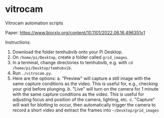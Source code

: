 # vitrocam
Vitrocam automation scripts 

Paper: https://www.biorxiv.org/content/10.1101/2022.06.16.496351v1

Instructions:
1. Download the folder temhubvib onto your Pi Desktop. 
2. On `/home/pi/Desktop`, create a folder called `grid_images`. 
3. In a terminal, change directories to temhubvib, e.g. with `cd /home/pi/Desktop/temhubvib`. 
4. Run `./vitrocam.py`. 
5. Here are the options: 
    a. "Preview" will capture a still image with the same capture conditions as the video. This is useful for, e.g., checking your grid before plunging. 
    b. "Live" will turn on the camera for 1 minute with the same capture conditions as the video. This is useful for adjusting focus and position of the camera, lighting, etc. 
    c. "Capture" will wait for blotting to occur, then automatically trigger the camera to record a short video and extract the frames into `~/Desktop/grid_images`
